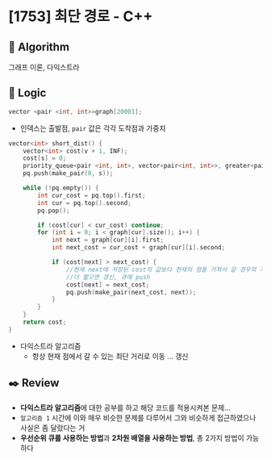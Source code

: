# [1753] 최단 경로 - C++

## :pushpin: **Algorithm**

그래프 이론, 다익스트라

## :round_pushpin: **Logic**

```c++
vector <pair <int, int>>graph[20001];
```

- 인덱스는 출발점, `pair` 값은 각각 도착점과 가중치

```c++
vector<int> short_dist() {
	vector<int> cost(v + 1, INF);
	cost[s] = 0;
	priority_queue<pair <int, int>, vector<pair<int, int>>, greater<pair<int, int>>> pq;
	pq.push(make_pair(0, s));

	while (!pq.empty()) {
		int cur_cost = pq.top().first;
		int cur = pq.top().second;
		pq.pop();

		if (cost[cur] < cur_cost) continue;
		for (int i = 0; i < graph[cur].size(); i++) {
			int next = graph[cur][i].first;
			int next_cost = cur_cost + graph[cur][i].second;

			if (cost[next] > next_cost) {
				//현재 next에 저장된 cost의 값보다 현재의 점을 거쳐서 갈 경우의 거리가
				//더 짧으면 갱신, 큐에 push
				cost[next] = next_cost;
				pq.push(make_pair(next_cost, next));
			}
		}
	}
	return cost;
}
```

- 다익스트라 알고리즘
  - 항상 현재 점에서 갈 수 있는 최단 거리로 이동 ... 갱신

## :black_nib: **Review**

- **다익스트라 알고리즘**에 대한 공부를 하고 해당 코드를 적용시켜본 문제...
- `알고리즘 1` 시간에 이와 매우 비슷한 문제를 다루어서 그와 비슷하게 접근하였으나 사실은 좀 달랐다는 거
-  **우선순위 큐를 사용하는 방법**과 **2차원 배열을 사용하는 방법**, 총 2가지 방법이 가능하다

